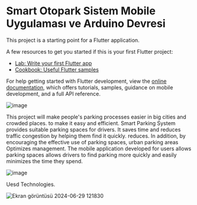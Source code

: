 # Smart Otopark Sistem Mobile Uygulaması  ve Arduino Devresi


This project is a starting point for a Flutter application.

A few resources to get you started if this is your first Flutter project:

- [Lab: Write your first Flutter app](https://docs.flutter.dev/get-started/codelab)
- [Cookbook: Useful Flutter samples](https://docs.flutter.dev/cookbook)

For help getting started with Flutter development, view the
[online documentation](https://docs.flutter.dev/), which offers tutorials,
samples, guidance on mobile development, and a full API reference.

![image](https://github.com/user-attachments/assets/97e3f3b2-c59b-4a76-b0fe-8ad19668eceb)


This project will make people's parking processes easier in big cities and crowded places.
to make it easy and efficient. Smart Parking System provides suitable parking spaces for drivers.
It saves time and reduces traffic congestion by helping them find it quickly.
reduces. In addition, by encouraging the effective use of parking spaces, urban parking areas
Optimizes management. The mobile application developed for users allows parking spaces
allows drivers to find parking more quickly and easily
minimizes the time they spend.


![image](https://github.com/abdullah-0052/Smart-Otopark-SystemArduino-and-Mobile--App/assets/168473906/f7b65dcc-615d-43cb-8a1f-4ac460eaeadc)

Uesd ​​Technologies.

![Ekran görüntüsü 2024-06-29 121830](https://github.com/abdullah-0052/Smart-Otopark-SystemArduino-and-Mobile--App/assets/168473906/5e879d2e-9cc9-482b-b0bb-f049bca75c8d)




